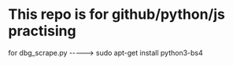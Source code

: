 # This repo is for github/python/js practising
 

for dbg_scrape.py -----> sudo apt-get install python3-bs4
